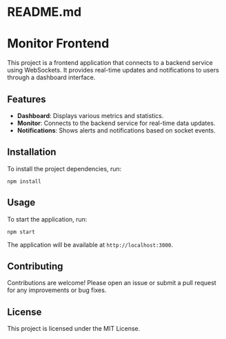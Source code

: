# README.md

# Monitor Frontend

This project is a frontend application that connects to a backend service using WebSockets. It provides real-time updates and notifications to users through a dashboard interface.

## Features

- **Dashboard**: Displays various metrics and statistics.
- **Monitor**: Connects to the backend service for real-time data updates.
- **Notifications**: Shows alerts and notifications based on socket events.

## Installation

To install the project dependencies, run:

```
npm install
```

## Usage

To start the application, run:

```
npm start
```

The application will be available at `http://localhost:3000`.

## Contributing

Contributions are welcome! Please open an issue or submit a pull request for any improvements or bug fixes.

## License

This project is licensed under the MIT License.